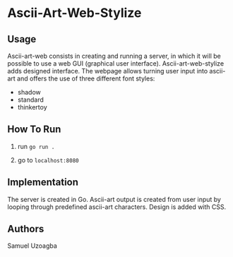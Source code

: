 # Ascii-Art-Web-Stylize

## Usage

Ascii-art-web consists in creating and running a server, in which it will be possible to use a web GUI (graphical user interface). Ascii-art-web-stylize adds designed interface.
The webpage allows turning user input into ascii-art and offers the use of three different font styles:

* shadow
* standard
* thinkertoy

## How To Run

1. run ```go run .```

2. go to ```localhost:8080```

## Implementation

The server is created in Go. Ascii-art output is created from user input by looping through predefined ascii-art characters. Design is added with CSS.

## Authors

Samuel Uzoagba
